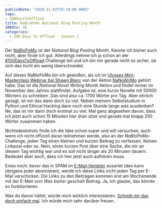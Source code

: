 ```yaml
---
publishDate: "2020-11-02T20:19:00.000Z"
tags:
- 100DaysToOffload
title: NaBloPoMo National Blog Posting Month
100dto: 38
categories:
  - 100 Days To Offload - Season 1
---
```


Der [NaBloPoMo](https://www.startupinstitute.com/blog/its-national-blog-posting-month) ist der *National Blog Posting Month*. Kannte ich bisher auch nicht, aber finde ich gut. Allerdings nehme ich ja schon an der [#100DaysToOffload](https://zn80.net/tag/100DaysToOffload) Challenge teil und ich bin mir gerade nicht so sicher, ob sich das nicht ein wenig überschneidet.

<!--more-->

Auf dieses NaBloPoMo bin ich gestoßen, als ich im [Ulysses Mini-Masterclass Webinar bei Shawn Blanc](https://thesweetsetup.com/ulysses-mini-masterclass-video-replay/) von der Aktion [NaNoWriMo](https://en.wikipedia.org/wiki/National_Novel_Writing_Month) gehört habe. Das ist die *National Novel Writing Month* Aktion und findet immer im November des Jahres stattfindet. Aufgabe ist, eine kurze Novelle mit 50000 Wörtern zu schreiben. Das sind also ca. 1700 Wörter pro Tag. Aber ehrlich gesagt, ist mir das dann doch zu viel. Neben meinem Selbststudium in Python und Ethical Hacking dann noch eine Stunde lange was ausdenken? Ne, das ist mir dann doch erstmal zu viel. Mal ganz abgesehen davon, dass ich jetzt auch schon 15 Minuten hier dran sitze und gerade mal knapp 250 Wörter zusammen haben.

Nichtsdestotrotz finde ich die Idee schon super und will versuchen, auch wenn ich nicht offiziell daran teilnehmen werde, also an der *NaBloPoMo*-Challenge, jeden Tag einen kleinen und kurzen Beitrag zu verfassen. Keinen Linkpost oder so. Nein, einen kurzen Post über eine Sache, die mir an diesem Tag wichtig war und es soll nicht länger als 20 Minuten dauern. Bedeutet aber auch, dass ich hier jetzt auch aufhören muss.

Eines noch: bevor das in SPAM im [E-Mail-Verteiler](https://tinyletter.com/zn80net) ausartet (den kann übrigens jeder abonnieren), werde ich diese Links nicht jeden Tag per E-Mail verschicken. Die Links zu den Beiträgen kommen erst am Wochenende mit der E-Mail vom *Was bisher geschah* Beitrag. Ja, ich glaube, das könnte so funktionieren.

Was du davon hältst, würde mich wirklich interessieren. [Schreib mir das doch einfach mal](/contact). Ich würde mich sehr darüber freuen.
